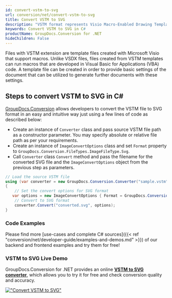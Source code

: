 ```yaml
---
id: convert-vstm-to-svg
url: conversion/net/convert-vstm-to-svg
title: Convert VSTM to SVG
description: "VSTM format represents Visio Macro-Enabled Drawing Template with .vstm extension. Learn how to convert VSTM to SVG file programmatically in C# language using GroupDocs.Conversion for .NET library."
keywords: Convert VSTM to SVG in C#
productName: GroupDocs.Conversion for .NET
hideChildren: False
---
```


Files with VSTM extension are template files created with Microsoft Visio that support macros. Unlike VSDX files, files created from VSTM templates can run macros that are developed in Visual Basic for Applications (VBA) code. A template file can be created in order to provide basic settings of the document that can be utilized to generate further documents with these settings.

## Steps to convert VSTM to SVG in C#

[GroupDocs.Conversion](https://products.groupdocs.com/conversion/net) allows developers to convert the VSTM file to SVG format in an easy and intuitive way just using a few lines of code as described below:

* Create an instance of `Converter` class and pass source VSTM file path as a constructor parameter. You may specify absolute or relative file path as per your requirements. 
* Create an instance of `ImageConvertOptions` class and set `Format` property to `GroupDocs.Conversion.FileTypes.ImageFileType.Svg`.
* Call `Converter` class `Convert` method and pass the filename for the converted SVG file and the `ImageConvertOptions` object from the previous step as parameters.

```csharp
// Load the source VSTM file
using (var converter = new GroupDocs.Conversion.Converter("sample.vstm"))
{
    // Set the convert options for SVG format
   var options = new ImageConvertOptions { Format = GroupDocs.Conversion.FileTypes.ImageFileType.Svg };
    // Convert to SVG format
    converter.Convert("converted.svg", options);
}
```

### Code Examples

Please find more [use-cases and complete C# sources]({{< ref "conversion/net/developer-guide/examples-and-demos.md" >}}) of our backend and frontend examples and try them for free!

### VSTM to SVG Live Demo

GroupDocs.Conversion for .NET provides an online [**VSTM to SVG converter**](https://products.groupdocs.app/conversion/vstm-to-svg), which allows you to try it for free and check conversion quality and accuracy.

[!["Convert VSTM to SVG"](conversion/net/images/convert-to-svg/convert-vstm-to-svg.png)](https://products.groupdocs.app/conversion/vstm-to-svg)